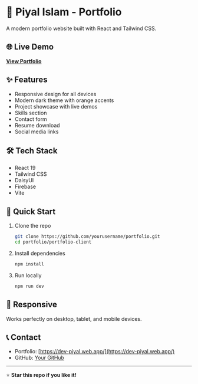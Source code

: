 # 🚀 Piyal Islam - Portfolio

A modern portfolio website built with React and Tailwind CSS.

## 🌐 Live Demo

**[View Portfolio](https://dev-piyal.web.app/)**

## ✨ Features

- Responsive design for all devices
- Modern dark theme with orange accents
- Project showcase with live demos
- Skills section
- Contact form
- Resume download
- Social media links

## 🛠️ Tech Stack

- React 19
- Tailwind CSS
- DaisyUI
- Firebase
- Vite

## 🚀 Quick Start

1. Clone the repo
   ```bash
   git clone https://github.com/yourusername/portfolio.git
   cd portfolio/portfolio-client
   ```

2. Install dependencies
   ```bash
   npm install
   ```

3. Run locally
   ```bash
   npm run dev
   ```

## 📱 Responsive

Works perfectly on desktop, tablet, and mobile devices.

## 📞 Contact

- Portfolio: [https://dev-piyal.web.app/](https://dev-piyal.web.app/)
- GitHub: [Your GitHub](https://github.com/piyal007/piyal_portfolio_client)

---

⭐ **Star this repo if you like it!**
